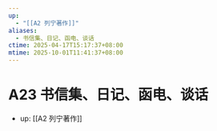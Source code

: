 ```yaml
---
up:
  - "[[A2 列宁著作]]"
aliases:
  - 书信集、日记、函电、谈话
ctime: 2025-04-17T15:17:37+08:00
mtime: 2025-10-01T11:41:37+08:00
---
```


# A23 书信集、日记、函电、谈话

- up: [[A2 列宁著作]]
